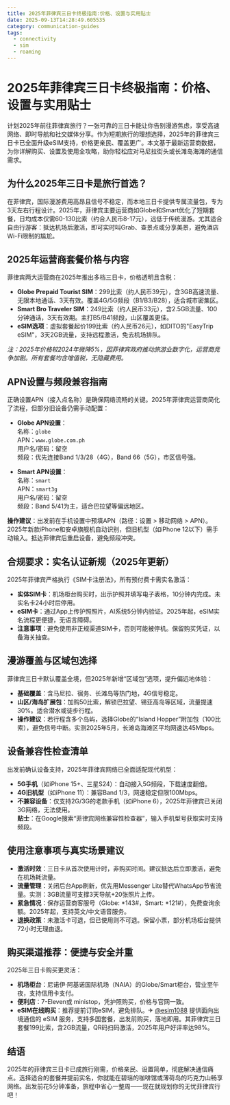 ```yaml
---
title: 2025年菲律宾三日卡终极指南:价格、设置与实用贴士
date: 2025-09-13T14:28:49.605535
category: communication-guides
tags:
  - connectivity
  - sim
  - roaming
---
```


# 2025年菲律宾三日卡终极指南：价格、设置与实用贴士

计划2025年前往菲律宾旅行？一张可靠的三日卡能让你告别漫游焦虑，享受高速网络、即时导航和社交媒体分享。作为短期旅行的理想选择，2025年的菲律宾三日卡已全面升级eSIM支持，价格更亲民、覆盖更广。本文基于最新运营商数据，为你详解购买、设置及使用全攻略，助你轻松应对马尼拉街头或长滩岛海滩的通信需求。

## 为什么2025年三日卡是旅行首选？
在菲律宾，国际漫游费用高昂且信号不稳定，而本地三日卡提供专属流量包，专为3天左右行程设计。2025年，菲律宾主要运营商如Globe和Smart优化了短期套餐，日均成本仅需60-130比索（约合人民币8-17元），远低于传统漫游。尤其适合自由行游客：抵达机场后激活，即可实时叫Grab、查景点或分享美景，避免酒店Wi-Fi限制的尴尬。

## 2025年运营商套餐价格与内容
菲律宾两大运营商在2025年推出多档三日卡，价格透明且含税：

- **Globe Prepaid Tourist SIM**：299比索（约人民币39元），含3GB高速流量、无限本地通话、3天有效。覆盖4G/5G频段（B1/B3/B28），适合城市密集区。
- **Smart Bro Traveler SIM**：249比索（约人民币33元），含2.5GB流量、100分钟通话，3天有效期。主打B5/B41频段，山区覆盖更佳。
- **eSIM选项**：虚拟套餐起价199比索（约人民币26元），如DITO的"EasyTrip eSIM"，3天2GB流量，支持远程激活，免去机场排队。

*注：2025年价格较2024年微降5%，因菲律宾政府推动旅游业数字化，运营商竞争加剧。所有套餐均含增值税，无隐藏费用。*

## APN设置与频段兼容指南
正确设置APN（接入点名称）是确保网络流畅的关键。2025年菲律宾运营商简化了流程，但部分旧设备仍需手动配置：

- **Globe APN设置**：  
  名称：`globe`  
  APN：`www.globe.com.ph`  
  用户名/密码：留空  
  频段：优先连接Band 1/3/28（4G），Band 66（5G），市区信号强。
  
- **Smart APN设置**：  
  名称：`smart`  
  APN：`smart3g`  
  用户名/密码：留空  
  频段：Band 5/41为主，适合巴拉望等偏远地区。

**操作建议**：出发前在手机设置中预填APN（路径：设置 > 移动网络 > APN）。2025年新款iPhone和安卓旗舰机自动识别，但旧机型（如iPhone 12以下）需手动输入。抵达菲律宾后重启设备，避免频段冲突。

## 合规要求：实名认证新规（2025年更新）
2025年菲律宾严格执行《SIM卡注册法》，所有预付费卡需实名激活：
- **实体SIM卡**：机场柜台购买时，出示护照并填写电子表格，10分钟内完成。未实名卡24小时后停用。
- **eSIM卡**：通过App上传护照照片，AI系统5分钟内验证。2025年起，eSIM实名流程更便捷，无语言障碍。
- **注意事项**：避免使用非正规渠道SIM卡，否则可能被停机。保留购买凭证，以备海关抽查。

## 漫游覆盖与区域包选择
菲律宾三日卡默认覆盖全境，但2025年新增“区域包”选项，提升偏远地体验：
- **基础覆盖**：含马尼拉、宿务、长滩岛等热门地，4G信号稳定。
- **山区/海岛扩展包**：加购50比索，解锁巴拉望、锡亚高岛等区域，流量提速30%。适合潜水或徒步行程。
- **操作建议**：若行程含多个岛屿，选择Globe的“Island Hopper”附加包（100比索），避免信号中断。实测2025年5月，长滩岛海滩区平均网速达45Mbps。

## 设备兼容性检查清单
出发前确认设备支持，2025年菲律宾网络已全面适配现代机型：
- **5G手机**（如iPhone 15+、三星S24）：自动接入5G频段，下载速度翻倍。
- **4G旧机型**（如iPhone 11）：兼容Band 1/3，网速稳定但限100Mbps。
- **不兼容设备**：仅支持2G/3G的老款手机（如iPhone 6），2025年菲律宾已关闭3G网络，无法使用。  
**贴士**：在Google搜索“菲律宾网络兼容性检查器”，输入手机型号获取实时支持频段。

## 使用注意事项与真实场景建议
- **激活时效**：三日卡从首次使用计时，非购买时间。建议抵达后立即激活，避免在机场耗流量。
- **流量管理**：关闭后台App刷新，优先用Messenger Lite替代WhatsApp节省流量。实测：3GB流量可支撑3天导航+20张照片上传。
- **紧急情况**：保存运营商客服号（Globe: *143#，Smart: *121#），免费查询余额。2025年起，支持英文/中文语音服务。
- **退换政策**：未激活卡可退，但已使用则不可退。保留小票，部分机场柜台提供72小时无理由退。

## 购买渠道推荐：便捷与安全并重
2025年三日卡购买更灵活：
- **机场柜台**：尼诺伊·阿基诺国际机场（NAIA）的Globe/Smart柜台，营业至午夜，支持信用卡支付。
- **便利店**：7-Eleven或 ministop，凭护照购买，价格与官网一致。
- **eSIM在线购买**：推荐提前订购eSIM，避免排队。✈ [@esim1088](https://t.me/s/esim1088) 提供面向出境通信的 eSIM 服务，支持多国套餐，出发前购买，落地即用。其菲律宾三日套餐199比索，含2GB流量，QR码扫码激活，2025年用户好评率达98%。

## 结语
2025年的菲律宾三日卡已成旅行刚需，价格亲民、设置简单，彻底解决通信痛点。选择适合的套餐并提前实名，你就能在碧瑶的咖啡馆或薄荷岛的巧克力山畅享网络。出发前花5分钟准备，旅程中省心一整周——现在就规划你的无忧菲律宾行吧！